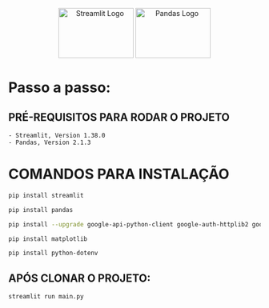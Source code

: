 <p align="center">
<a href="https://docs.streamlit.io/get-started/installation" target="_blank"><img src="https://images.ctfassets.net/23aumh6u8s0i/2Qhstbnq6i34wLoPoAjWoq/9f66f58a22870df0d72a3cbaf77ce5b6/streamlit_hero.jpg" width="150" height="100" alt="Streamlit Logo"></a> <a href="https://pandas.pydata.org/docs/getting_started/install.html" target="_blank"><img src="https://encrypted-tbn0.gstatic.com/images?q=tbn:ANd9GcQ-NEICv1aGTvDRncdvM_fXoah5SNWx4pXAvg&s" width="150" height="100" alt="Pandas Logo"></a>
</p>

# Passo a passo:

## PRÉ-REQUISITOS PARA RODAR O PROJETO
    - Streamlit, Version 1.38.0
    - Pandas, Version 2.1.3

# COMANDOS PARA INSTALAÇÃO
```bash
pip install streamlit
```
```bash
pip install pandas
```
```bash
pip install --upgrade google-api-python-client google-auth-httplib2 google-auth-oauthlib
```

```bash
pip install matplotlib
```

```bash
pip install python-dotenv
```

## APÓS CLONAR O PROJETO:

```bash
streamlit run main.py
```


